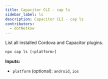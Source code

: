```yaml
---
title: Capacitor CLI - cap ls
sidebar_label: ls
description: Capacitor CLI - cap ls
contributors:
  - dotNetkow
---
```


List all installed Cordova and Capacitor plugins.

```bash
npx cap ls [<platform>]
```

<strong>Inputs:</strong>

- `platform` (optional): `android`, `ios`

